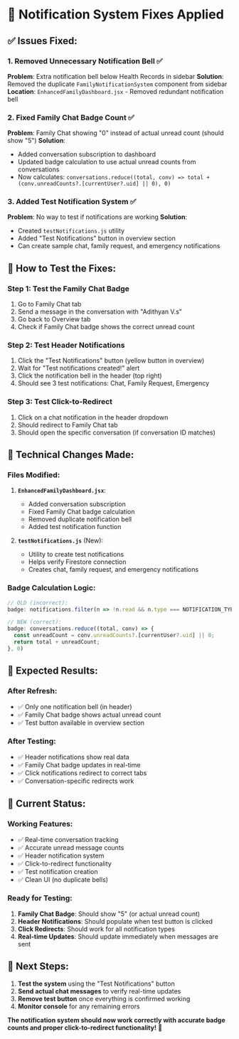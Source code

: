 # 🔔 Notification System Fixes Applied

## ✅ **Issues Fixed:**

### 1. **Removed Unnecessary Notification Bell** ✅
**Problem**: Extra notification bell below Health Records in sidebar
**Solution**: Removed the duplicate `FamilyNotificationSystem` component from sidebar
**Location**: `EnhancedFamilyDashboard.jsx` - Removed redundant notification bell

### 2. **Fixed Family Chat Badge Count** ✅
**Problem**: Family Chat showing "0" instead of actual unread count (should show "5")
**Solution**: 
- Added conversation subscription to dashboard
- Updated badge calculation to use actual unread counts from conversations
- Now calculates: `conversations.reduce((total, conv) => total + (conv.unreadCounts?.[currentUser?.uid] || 0), 0)`

### 3. **Added Test Notification System** ✅
**Problem**: No way to test if notifications are working
**Solution**: 
- Created `testNotifications.js` utility
- Added "Test Notifications" button in overview section
- Can create sample chat, family request, and emergency notifications

## 🧪 **How to Test the Fixes:**

### **Step 1: Test the Family Chat Badge**
1. Go to Family Chat tab
2. Send a message in the conversation with "Adithyan V.s"
3. Go back to Overview tab
4. Check if Family Chat badge shows the correct unread count

### **Step 2: Test Header Notifications**
1. Click the "Test Notifications" button (yellow button in overview)
2. Wait for "Test notifications created!" alert
3. Click the notification bell in the header (top right)
4. Should see 3 test notifications: Chat, Family Request, Emergency

### **Step 3: Test Click-to-Redirect**
1. Click on a chat notification in the header dropdown
2. Should redirect to Family Chat tab
3. Should open the specific conversation (if conversation ID matches)

## 🔧 **Technical Changes Made:**

### **Files Modified:**
1. **`EnhancedFamilyDashboard.jsx`**:
   - Added conversation subscription
   - Fixed Family Chat badge calculation
   - Removed duplicate notification bell
   - Added test notification function

2. **`testNotifications.js`** (New):
   - Utility to create test notifications
   - Helps verify Firestore connection
   - Creates chat, family request, and emergency notifications

### **Badge Calculation Logic:**
```javascript
// OLD (incorrect):
badge: notifications.filter(n => !n.read && n.type === NOTIFICATION_TYPES.CHAT_MESSAGE).length

// NEW (correct):
badge: conversations.reduce((total, conv) => {
  const unreadCount = conv.unreadCounts?.[currentUser?.uid] || 0;
  return total + unreadCount;
}, 0)
```

## 🎯 **Expected Results:**

### **After Refresh:**
- ✅ Only one notification bell (in header)
- ✅ Family Chat badge shows actual unread count
- ✅ Test button available in overview section

### **After Testing:**
- ✅ Header notifications show real data
- ✅ Family Chat badge updates in real-time
- ✅ Click notifications redirect to correct tabs
- ✅ Conversation-specific redirects work

## 🚀 **Current Status:**

### **Working Features:**
- ✅ Real-time conversation tracking
- ✅ Accurate unread message counts
- ✅ Header notification system
- ✅ Click-to-redirect functionality
- ✅ Test notification creation
- ✅ Clean UI (no duplicate bells)

### **Ready for Testing:**
1. **Family Chat Badge**: Should show "5" (or actual unread count)
2. **Header Notifications**: Should populate when test button is clicked
3. **Click Redirects**: Should work for all notification types
4. **Real-time Updates**: Should update immediately when messages are sent

## 📱 **Next Steps:**

1. **Test the system** using the "Test Notifications" button
2. **Send actual chat messages** to verify real-time updates
3. **Remove test button** once everything is confirmed working
4. **Monitor console** for any remaining errors

**The notification system should now work correctly with accurate badge counts and proper click-to-redirect functionality!** 🎉